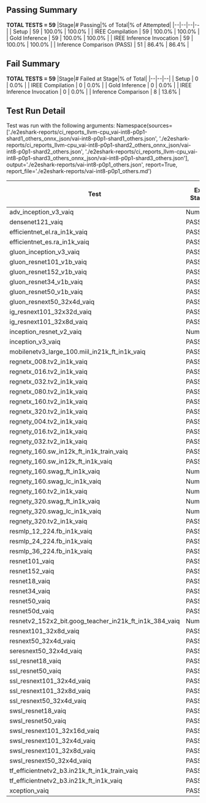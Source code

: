 ## Passing Summary

**TOTAL TESTS = 59**
|Stage|# Passing|% of Total|% of Attempted|
|--|--|--|--|
| Setup | 59 | 100.0% | 100.0% |
| IREE Compilation | 59 | 100.0% | 100.0% |
| Gold Inference | 59 | 100.0% | 100.0% |
| IREE Inference Invocation | 59 | 100.0% | 100.0% |
| Inference Comparison (PASS) | 51 | 86.4% | 86.4% |
## Fail Summary

**TOTAL TESTS = 59**
|Stage|# Failed at Stage|% of Total|
|--|--|--|
| Setup | 0 | 0.0% |
| IREE Compilation | 0 | 0.0% |
| Gold Inference | 0 | 0.0% |
| IREE Inference Invocation | 0 | 0.0% |
| Inference Comparison | 8 | 13.6% |
## Test Run Detail
Test was run with the following arguments:
Namespace(sources=['./e2eshark-reports/ci_reports_llvm-cpu_vai-int8-p0p1-shard1_others_onnx_json/vai-int8-p0p1-shard1_others.json', './e2eshark-reports/ci_reports_llvm-cpu_vai-int8-p0p1-shard2_others_onnx_json/vai-int8-p0p1-shard2_others.json', './e2eshark-reports/ci_reports_llvm-cpu_vai-int8-p0p1-shard3_others_onnx_json/vai-int8-p0p1-shard3_others.json'], output='./e2eshark-reports/vai-int8-p0p1_others.json', report=True, report_file='./e2eshark-reports/vai-int8-p0p1_others.md')

| Test | Exit Status | Mean Benchmark Time (ms) | Notes |
|--|--|--|--|
| adv_inception_v3_vaiq | Numerics | None | |
| densenet121_vaiq | PASS | None | |
| efficientnet_el.ra_in1k_vaiq | PASS | None | |
| efficientnet_es.ra_in1k_vaiq | PASS | None | |
| gluon_inception_v3_vaiq | PASS | None | |
| gluon_resnet101_v1b_vaiq | PASS | None | |
| gluon_resnet152_v1b_vaiq | PASS | None | |
| gluon_resnet34_v1b_vaiq | PASS | None | |
| gluon_resnet50_v1b_vaiq | PASS | None | |
| gluon_resnext50_32x4d_vaiq | PASS | None | |
| ig_resnext101_32x32d_vaiq | PASS | None | |
| ig_resnext101_32x8d_vaiq | PASS | None | |
| inception_resnet_v2_vaiq | Numerics | None | |
| inception_v3_vaiq | PASS | None | |
| mobilenetv3_large_100.miil_in21k_ft_in1k_vaiq | PASS | None | |
| regnetx_008.tv2_in1k_vaiq | PASS | None | |
| regnetx_016.tv2_in1k_vaiq | PASS | None | |
| regnetx_032.tv2_in1k_vaiq | PASS | None | |
| regnetx_080.tv2_in1k_vaiq | PASS | None | |
| regnetx_160.tv2_in1k_vaiq | PASS | None | |
| regnetx_320.tv2_in1k_vaiq | PASS | None | |
| regnety_004.tv2_in1k_vaiq | PASS | None | |
| regnety_016.tv2_in1k_vaiq | PASS | None | |
| regnety_032.tv2_in1k_vaiq | PASS | None | |
| regnety_160.sw_in12k_ft_in1k_train_vaiq | PASS | None | |
| regnety_160.sw_in12k_ft_in1k_vaiq | PASS | None | |
| regnety_160.swag_ft_in1k_vaiq | Numerics | None | |
| regnety_160.swag_lc_in1k_vaiq | Numerics | None | |
| regnety_160.tv2_in1k_vaiq | Numerics | None | |
| regnety_320.swag_ft_in1k_vaiq | Numerics | None | |
| regnety_320.swag_lc_in1k_vaiq | Numerics | None | |
| regnety_320.tv2_in1k_vaiq | PASS | None | |
| resmlp_12_224.fb_in1k_vaiq | PASS | None | |
| resmlp_24_224.fb_in1k_vaiq | PASS | None | |
| resmlp_36_224.fb_in1k_vaiq | PASS | None | |
| resnet101_vaiq | PASS | None | |
| resnet152_vaiq | PASS | None | |
| resnet18_vaiq | PASS | None | |
| resnet34_vaiq | PASS | None | |
| resnet50_vaiq | PASS | None | |
| resnet50d_vaiq | PASS | None | |
| resnetv2_152x2_bit.goog_teacher_in21k_ft_in1k_384_vaiq | Numerics | None | |
| resnext101_32x8d_vaiq | PASS | None | |
| resnext50_32x4d_vaiq | PASS | None | |
| seresnext50_32x4d_vaiq | PASS | None | |
| ssl_resnet18_vaiq | PASS | None | |
| ssl_resnet50_vaiq | PASS | None | |
| ssl_resnext101_32x4d_vaiq | PASS | None | |
| ssl_resnext101_32x8d_vaiq | PASS | None | |
| ssl_resnext50_32x4d_vaiq | PASS | None | |
| swsl_resnet18_vaiq | PASS | None | |
| swsl_resnet50_vaiq | PASS | None | |
| swsl_resnext101_32x16d_vaiq | PASS | None | |
| swsl_resnext101_32x4d_vaiq | PASS | None | |
| swsl_resnext101_32x8d_vaiq | PASS | None | |
| swsl_resnext50_32x4d_vaiq | PASS | None | |
| tf_efficientnetv2_b3.in21k_ft_in1k_train_vaiq | PASS | None | |
| tf_efficientnetv2_b3.in21k_ft_in1k_vaiq | PASS | None | |
| xception_vaiq | PASS | None | |
